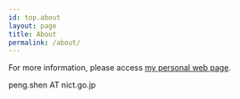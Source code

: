 ```yaml
---
id: top.about
layout: page
title: About
permalink: /about/
---
```


For more information, please access <a href="http://ast-astrec.nict.go.jp/member/peng-shen/index.html">my personal web page</a>.

peng.shen AT nict.go.jp

